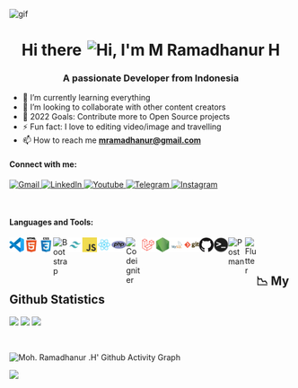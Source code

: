 ![gif](https://i.pinimg.com/originals/61/71/81/6171819be4c31993357d758196c75701.gif)

<h1 align="center">Hi there<img src="https://raw.githubusercontent.com/iampavangandhi/iampavangandhi/master/gifs/Hi.gif" alt="Hi" style="width: 30px;margin-left: 10px;">,  I'm M Ramadhanur H</h1>
<h3 align="center">A passionate Developer from Indonesia</h3>

- 🌱 I’m currently learning everything
- 👯 I’m looking to collaborate with other content creators
- 🥅 2022 Goals: Contribute more to Open Source projects
- ⚡ Fun fact: I love to editing video/image and travelling
- 📫 How to reach me **mramadhanur@gmail.com**

<h4><b>Connect with me:</b></h4>

<p>
<a href="mailto:mramadhanur@gmail.com">
<img alt="Gmail" src="https://img.shields.io/badge/Gmail-D14836?style=for-the-badge&logo=gmail&logoColor=white">
</a>
<a href="https://linkedin.com/in/moh-ramadhanur-h-b4aa19166/">
<img alt="LinkedIn" src="https://img.shields.io/badge/LinkedIn-2CA5E0?style=for-the-badge&logo=linkedin&logoColor=white">
</a>
<a href="https://youtube.com/channel/UC-GqTlLxKeP-G6BfY9YD8MQ">
<img alt="Youtube" src="https://img.shields.io/badge/Youtube-FF0000?style=for-the-badge&logo=youtube&logoColor=white">
</a>
<a href="https://telegram.me/hives21">
<img alt="Telegram" src="https://img.shields.io/badge/Telegram-2CA5E0?style=for-the-badge&logo=telegram&logoColor=white">
</a>
<a href="https://www.instagram.com/mramadhanur_">
<img alt="Instagram" src="https://img.shields.io/badge/Instagram-E4405F?style=for-the-badge&logo=instagram&logoColor=white">
</a>

</p>

<br />

<h4>Languages and Tools:</h4>

<img align="left" alt="Visual Studio Code" width="26px" src="https://raw.githubusercontent.com/github/explore/80688e429a7d4ef2fca1e82350fe8e3517d3494d/topics/visual-studio-code/visual-studio-code.png" />
<img align="left" alt="HTML5" width="26px" src="https://raw.githubusercontent.com/github/explore/80688e429a7d4ef2fca1e82350fe8e3517d3494d/topics/html/html.png" />
<img align="left" alt="CSS3" width="26px" src="https://raw.githubusercontent.com/github/explore/80688e429a7d4ef2fca1e82350fe8e3517d3494d/topics/css/css.png" />
<img align="left" alt="Bootstrap" width="26px" src="https://getbootstrap.com/docs/4.4/assets/brand/bootstrap-social-logo.png" />
<img align="left" alt="Tailwind" width="26px" src="https://raw.githubusercontent.com/github/explore/80688e429a7d4ef2fca1e82350fe8e3517d3494d/topics/tailwind/tailwind.png" />
<img align="left" alt="JavaScript" width="26px" src="https://raw.githubusercontent.com/github/explore/80688e429a7d4ef2fca1e82350fe8e3517d3494d/topics/javascript/javascript.png" />
<img align="left" alt="React" width="26px" src="https://raw.githubusercontent.com/github/explore/80688e429a7d4ef2fca1e82350fe8e3517d3494d/topics/react/react.png" />
<img align="left" alt="Php" width="26px" src="https://raw.githubusercontent.com/github/explore/e94815998e4e0713912fed477a1f346ec04c3da2/topics/php/php.png" />
<img align="left" alt="Codeigniter" width="26px" src="https://histla.com/wp-content/uploads/2015/02/Codeigniter.png" />
<img align="left" alt="Laravel" width="26px" src="https://raw.githubusercontent.com/github/explore/e94815998e4e0713912fed477a1f346ec04c3da2/topics/laravel/laravel.png" />
<img align="left" alt="Node.js" width="26px" src="https://raw.githubusercontent.com/github/explore/80688e429a7d4ef2fca1e82350fe8e3517d3494d/topics/nodejs/nodejs.png" />
<img align="left" alt="MySQL" width="26px" src="https://raw.githubusercontent.com/github/explore/80688e429a7d4ef2fca1e82350fe8e3517d3494d/topics/mysql/mysql.png" />
<img align="left" alt="Git" width="26px" src="https://raw.githubusercontent.com/github/explore/80688e429a7d4ef2fca1e82350fe8e3517d3494d/topics/git/git.png" />
<img align="left" alt="GitHub" width="26px" src="https://raw.githubusercontent.com/github/explore/78df643247d429f6cc873026c0622819ad797942/topics/github/github.png" />
<img align="left" alt="Terminal" width="26px" src="https://raw.githubusercontent.com/github/explore/80688e429a7d4ef2fca1e82350fe8e3517d3494d/topics/terminal/terminal.png" />
<img align="left" alt="Postman" width="30px" src="https://user-images.githubusercontent.com/58316058/209884725-bd81b456-d8e3-4bc5-86b8-5d35d4eb7ef4.svg" />
<img align="left" alt="Flutter" width="20px" src="https://user-images.githubusercontent.com/58316058/209885149-6a6c45ed-17f2-4aa9-a5b1-9be18db53461.svg" />

<br>
<br>

## 📉 **My Github Statistics**

<p align="left">
<img width="36.3%" src="https://github-readme-stats.vercel.app/api?username=mramadhanurh&show_icons=true&hide_border=true" />
<img width="36.3%" src="https://github-readme-streak-stats.herokuapp.com/?user=mramadhanurh&hide_border=true" />
<img width="26.3%" src="https://github-readme-stats-eight-theta.vercel.app/api/top-langs/?username=mramadhanurh&layout=compact&langs_count=8&hide_border=true" />
</p>

<br>

<!-- ![Moh. Ramadhanur .H' Activity Graph](https://activity-graph.herokuapp.com/graph?username=mramadhanurh&hide_border=true&bg_color=ffffff&color=000&line=f28a00&point=f28a00) -->

![Moh. Ramadhanur .H' Github Activity Graph](https://github-readme-activity-graph.cyclic.app/graph?username=mramadhanurh&theme=tokyo-night)

![](https://komarev.com/ghpvc/?username=mramadhanurh)

<br>

<!---
mramadhanurh/mramadhanurh is a ✨ special ✨ repository because its `README.md` (this file) appears on your GitHub profile.
You can click the Preview link to take a look at your changes.
--->
